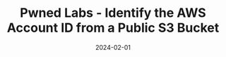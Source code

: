 ---
title: "Pwned Labs - Identify the AWS Account ID from a Public S3 Bucket"
date: 2024-02-01
categories: [AWS, Cloud, Security]
tags: [AWS, Security, S3]
---